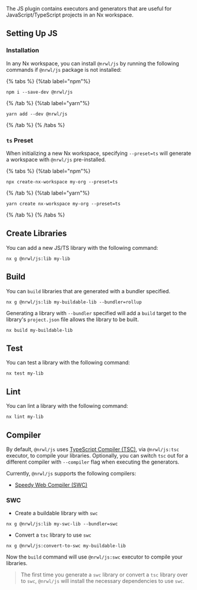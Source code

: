 The JS plugin contains executors and generators that are useful for JavaScript/TypeScript projects in an Nx workspace.

## Setting Up JS

### Installation

In any Nx workspace, you can install `@nrwl/js` by running the following commands if `@nrwl/js` package is not installed:

{% tabs %}
{%tab label="npm"%}

```shell
npm i --save-dev @nrwl/js
```

{% /tab %}
{%tab label="yarn"%}

```shell
yarn add --dev @nrwl/js
```

{% /tab %}
{% /tabs %}

### `ts` Preset

When initializing a new Nx workspace, specifying `--preset=ts` will generate a workspace with `@nrwl/js` pre-installed.

{% tabs %}
{%tab label="npm"%}

```shell
npx create-nx-workspace my-org --preset=ts
```

{% /tab %}
{%tab label="yarn"%}

```shell
yarn create nx-workspace my-org --preset=ts
```

{% /tab %}
{% /tabs %}

## Create Libraries

You can add a new JS/TS library with the following command:

```shell
nx g @nrwl/js:lib my-lib
```

## Build

You can `build` libraries that are generated with a bundler specified.

```shell
nx g @nrwl/js:lib my-buildable-lib --bundler=rollup
```

Generating a library with `--bundler` specified will add a `build` target to the library's `project.json` file allows the library to be built.

```shell
nx build my-buildable-lib
```

## Test

You can test a library with the following command:

```shell
nx test my-lib
```

## Lint

You can lint a library with the following command:

```shell
nx lint my-lib
```

## Compiler

By default, `@nrwl/js` uses [TypeScript Compiler (TSC)](https://www.typescriptlang.org/docs/handbook/2/basic-types.html#tsc-the-typescript-compiler), via `@nrwl/js:tsc` executor, to compile your libraries. Optionally, you can switch `tsc` out for a different compiler with `--compiler` flag when executing the generators.

Currently, `@nrwl/js` supports the following compilers:

- [Speedy Web Compiler (SWC)](https://swc.rs)

### SWC

- Create a buildable library with `swc`

```shell
nx g @nrwl/js:lib my-swc-lib --bundler=swc
```

- Convert a `tsc` library to use `swc`

```shell
nx g @nrwl/js:convert-to-swc my-buildable-lib
```

Now the `build` command will use `@nrwl/js:swc` executor to compile your libraries.

> The first time you generate a `swc` library or convert a `tsc` library over to `swc`, `@nrwl/js` will install the necessary dependencies to use `swc`.
